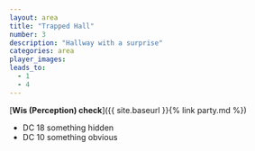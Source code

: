 ```yaml
---
layout: area
title: "Trapped Hall"
number: 3
description: "Hallway with a surprise"
categories: area
player_images:
leads_to:
  - 1
  - 4
---
```



[**Wis (Perception) check**]({{ site.baseurl }}{% link party.md %})
* DC 18 something hidden
* DC 10 something obvious

